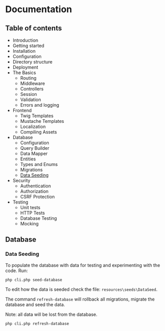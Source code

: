 # Documentation

## Table of contents

* Introduction
* Getting started
 * Installation
 * Configuration
 * Directory structure
 * Deployment
* The Basics
  * Routing
  * Middleware
  * Controllers
  * Session
  * Validation
  * Errors and logging
* Frontend
  * Twig Templates
  * Mustache Templates
  * Localization
  * Compiling Assets
* Database
  * Configuration
  * Query Builder
  * Data Mapper
  * Entities
  * Types and Enums
  * Migrations
  * [Data Seeding](#data-seeding)
* Security
  * Authentication
  * Authorization
  * CSRF Protection
* Testing
  * Unit tests
  * HTTP Tests
  * Database Testing
  * Mocking
  
  
##  Database

### Data Seeding

To populate the database with data for testing and experimenting with the code. Run:

```
php cli.php seed-database
```

To edit how the data is seeded check the file: `resources\seeds\DataSeed`.

The command `refresh-database` will rollback all migrations, migrate the database and seed the data. 

Note: all data will be lost from the database.

```
php cli.php refresh-database
```